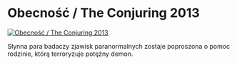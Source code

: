 Obecność / The Conjuring 2013 
=============
[![Obecność / The Conjuring 2013 ](http://vidos.pl/images/player.gif)](http://vidos.pl/obecnosc-the-conjuring-2013)

 Słynna para badaczy zjawisk paranormalnych zostaje poproszona o pomoc rodzinie, którą terroryzuje potężny demon.
